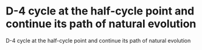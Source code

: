 # D-4 cycle at the half-cycle point and continue its path of natural evolution

D-4 cycle at the half-cycle point and continue its path of natural evolution